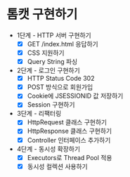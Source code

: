 # 톰캣 구현하기

- 1단계 - HTTP 서버 구현하기
  - [x] GET /index.html 응답하기
  - [x] CSS 지원하기
  - [x] Query String 파싱

- 2단계 - 로그인 구현하기
  - [x] HTTP Status Code 302
  - [x] POST 방식으로 회원가입
  - [x] Cookie에 JSESSIONID 값 저장하기
  - [x] Session 구현하기

- 3단계 - 리팩터링
  - [x] HttpRequest 클래스 구현하기
  - [x] HttpResponse 클래스 구현하기
  - [x] Controller 인터페이스 추가하기

- 4단계 - 동시성 확장하기
  - [x] Executors로 Thread Pool 적용
  - [x] 동시성 컬렉션 사용하기
